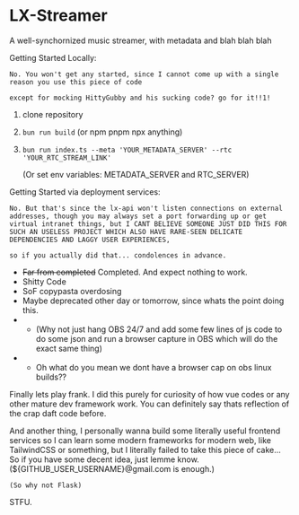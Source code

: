 # LX-Streamer

A well-synchornized music streamer, with metadata and blah blah blah

Getting Started Locally:

`No. You won't get any started, since I cannot come up with a single reason you use this piece of code`

`except for mocking HittyGubby and his sucking code? go for it!!1!`

1. clone repository

2. `bun run build` (or npm pnpm npx anything)

3. `bun run index.ts --meta 'YOUR_METADATA_SERVER' --rtc 'YOUR_RTC_STREAM_LINK'`
    
    (Or set env variables: METADATA_SERVER and RTC_SERVER)

Getting Started via deployment services:

`No. But that's since the lx-api won't listen connections on external addresses, though you may always set a port forwarding up or get virtual intranet things, but I CANT BELIEVE SOMEONE JUST DID THIS FOR SUCH AN USELESS PROJECT WHICH ALSO HAVE RARE-SEEN DELICATE DEPENDENCIES AND LAGGY USER EXPERIENCES,`

`so if you actually did that... condolences in advance.`

- ~~Far from completed~~ Completed. And expect nothing to work.
- Shitty Code
- SoF copypasta overdosing
- Maybe deprecated other day or tomorrow, since whats the point doing this.
- - (Why not just hang OBS 24/7 and add some few lines of js code to do some json and run a browser capture in OBS which will do the exact same thing)
- - Oh what do you mean we dont have a browser cap on obs linux builds??

Finally lets play frank. I did this purely for curiosity of how vue codes or any other mature dev framework work. You can definitely say thats reflection of the crap daft code before.

And another thing, I personally wanna build some literally useful frontend services so I can learn some modern frameworks for modern web, like TailwindCSS or something, but I literally failed to take this piece of cake... So if you have some decent idea, just lemme know. (${GITHUB_USER_USERNAME}@gmail.com is enough.)

    (So why not Flask)

STFU.